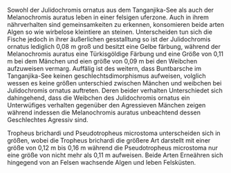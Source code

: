 Sowohl der Julidochromis ornatus aus dem Tanganjika-See als auch der Melanochromis auratus leben in einer felsigen uferzone. Auch in ihrem nährverhalten sind gemeinsamkeiten zu erkennen, konsomieren beide arten Algen so wie wirbelose kleintiere an steinen. Unterscheiden tun sich die Fische jedoch in ihrer äußerlichen gesstalltung so ist der Julidochromis ornatus lediglich 0,08 m groß und besitzt eine Gelbe färbung, während der Melanochromis auratus eine Türkisgöldige Färbung und eine Größe von 0,11 m bei dem Mänchen und eien größe von 0,09 m bei den Weibchen aufzuweisen vermarg. Auffälig ist des weitern, dass Buntbarsche im Tanganjika-See keinen geschlechtsdimorphismus aufweisen, volglich wessen es keine größen unterschied zwischen Mänchen und weibchen bei Julidochromis ornatus auftreten. Deren beider verhalten Unterschiedet sich dahingehend, dass die Weibchen des Julidochromis ornatus ein Unterwüfiges verhalten gegenüber den Agressieven Mänchen zeigen während indessen die Melanochromis auratus  unbeachtend dessen Geschlechtes Agressiv sind.

Tropheus brichardi und Pseudotropheus microstoma unterscheiden sich in größen, wobei die Tropheus brichardi die größere Art darstellt mit einer größe von 0,12 m bis 0,16 m während die Pseudotropheus microstoma nur eine größe von nicht mehr als 0,11 m aufweisen. Beide Arten Erneähren sich hingegend von an Felsen wachsende Algen und leben Felsküsten.




